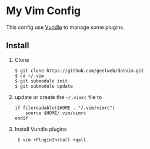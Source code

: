 # My Vim Config

This config use [Vundle] to manage some plugins.

## Install

1. Clone

    ```
    $ git clone https://github.com/geelweb/dotvim.git
    $ cd ~/.vim
    $ git submodule init
    $ git submodule update
    ```

2. update or create the `~/.vimrc` file to

    ````
    if filereadable($HOME . "/.vim/vimrc")
        source $HOME/.vim/vimrc
    endif
    ````

3. Install Vundle plugins

		$ vim +PluginInstall +qall



[Vundle]:http://github.com/VundleVim/Vundle.vim

